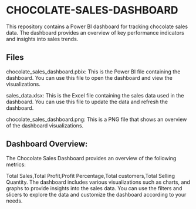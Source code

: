 # CHOCOLATE-SALES-DASHBOARD
This repository contains a Power BI dashboard for tracking chocolate sales data. The dashboard provides an overview of key performance indicators and insights into sales trends.

## Files
chocolate_sales_dashboard.pbix: This is the Power BI file containing the dashboard. You can use this file to open the dashboard and view the visualizations.

sales_data.xlsx: This is the Excel file containing the sales data used in the dashboard. You can use this file to update the data and refresh the dashboard.

chocolate_sales_dashboard.png: This is a PNG file that shows an overview of the dashboard visualizations.

## Dashboard Overview:
The Chocolate Sales Dashboard provides an overview of the following metrics:

Total Sales,Total Profit,Profit Percentage,Total customers,Total Selling Quantity.
The dashboard includes various visualizations such as charts, and graphs to provide insights into the sales data. You can use the filters and slicers to explore the data and customize the dashboard according to your needs.
